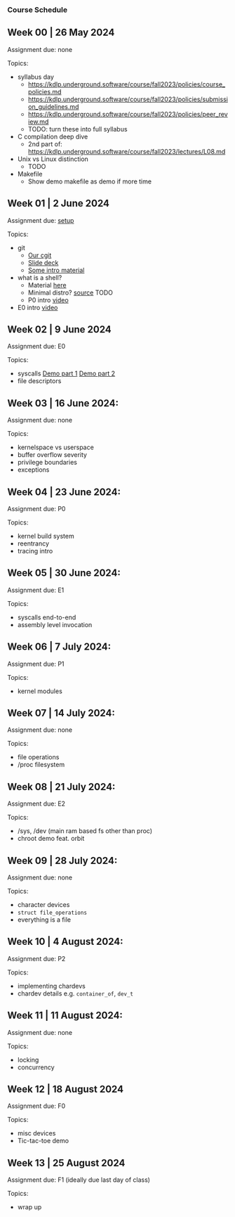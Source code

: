 ### Course Schedule

Week 00 | 26 May 2024
--

Assignment due: none

Topics:
* syllabus day
  * <https://kdlp.underground.software/course/fall2023/policies/course_policies.md>
  * <https://kdlp.underground.software/course/fall2023/policies/submission_guidelines.md>
  * <https://kdlp.underground.software/course/fall2023/policies/peer_review.md>
  * TODO: turn these into full syllabus
* C compilation deep dive
  * 2nd part of: <https://kdlp.underground.software/course/fall2023/lectures/L08.md>
* Unix vs Linux distinction
    * TODO
* Makefile
  * Show demo makefile as demo if more time

Week 01 | 2 June 2024
--

Assignment due: [setup](https://kdlp.underground.software/course/fall2023/assignments/setup.md)

Topics:
* git
  * [Our cgit](https://kdlp.underground.software/cgit)
  * [Slide deck](https://kdlp.underground.software/course/slides/git.html)
  * [Some intro material](https://kdlp.underground.software/course/fall2023/lectures/L02.md)
* what is a shell?
  * Material [here](https://kdlp.underground.software/course/fall2023/lectures/L01.md)
  * Minimal distro? [source](https://kdlp.underground.software/course/fall2023/lectures/L04.md) TODO
  * P0 intro [video](https://www.youtube.com/watch?v=JqljsuVaUIU)
* E0 intro [video](https://www.youtube.com/watch?v=zYB72Rnz3TA)

Week 02 | 9 June 2024
--

Assignment due: E0

Topics:
* syscalls
  [Demo part 1](https://kdlp.underground.software/course/fall2023/lectures/L01.md)
  [Demo part 2](https://kdlp.underground.software/course/fall2023/lectures/L03.md)
* file descriptors

Week 03 | 16 June 2024:
--

Assignment due: none

Topics:
* kernelspace vs userspace
* buffer overflow severity
* privilege boundaries
* exceptions

Week 04 | 23 June 2024:
--

Assignment due: P0

Topics:
* kernel build system
* reentrancy
* tracing intro

Week 05 | 30 June 2024:
--

Assignment due: E1

Topics:
* syscalls end-to-end
* assembly level invocation

Week 06 | 7 July 2024:
--

Assignment due: P1

Topics:
* kernel modules

Week 07 | 14 July 2024:
--

Assignment due: none

Topics:
* file operations
* /proc filesystem

Week 08 | 21 July 2024:
--

Assignment due: E2

Topics:
* /sys, /dev (main ram based fs other than proc)
* chroot demo feat. orbit

Week 09 | 28 July 2024:
--

Assignment due: none

Topics:
* character devices
* `struct file_operations`
* everything is a file

Week 10 | 4 August 2024:
--

Assignment due: P2

Topics:
* implementing chardevs
* chardev details e.g. `container_of`, `dev_t`

Week 11 | 11 August 2024:
--

Assignment due: none

Topics:
* locking
* concurrency

Week 12 | 18 August 2024
--

Assignment due: F0

Topics:
* misc devices
* Tic-tac-toe demo

Week 13 | 25 August 2024
--

Assignment due: F1 (ideally due last day of class)

Topics:
* wrap up
